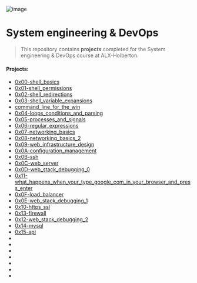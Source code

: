 ![image](https://user-images.githubusercontent.com/95341497/193243049-d33250fb-a9a4-4910-8b18-58fe86483428.png)


# System engineering & DevOps

> This repository contains **projects** completed for the System engineering & DevOps course at ALX-Holberton.

#### Projects:

* [0x00-shell_basics](https://github.com/jonyamagiri/alx-system_engineering-devops/tree/master/0x00-shell_basics)
* [0x01-shell_permissions](https://github.com/jonyamagiri/alx-system_engineering-devops/tree/master/0x01-shell_permissions)
* [0x02-shell_redirections](https://github.com/jonyamagiri/alx-system_engineering-devops/tree/master/0x02-shell_redirections)
* [0x03-shell_variable_expansions](https://github.com/jonyamagiri/alx-system_engineering-devops/tree/master/0x03-shell_variables_expansions)
* [command_line_for_the_win](https://github.com/jonyamagiri/alx-system_engineering-devops/tree/master/command_line_for_the_win)
* [0x04-loops_conditions_and_parsing](https://github.com/jonyamagiri/alx-system_engineering-devops/tree/master/0x04-loops_conditions_and_parsing)
* [0x05-processes_and_signals](https://github.com/jonyamagiri/alx-system_engineering-devops/tree/master/0x05-processes_and_signals)
* [0x06-regular_expressions](https://github.com/jonyamagiri/alx-system_engineering-devops/tree/master/0x06-regular_expressions)
* [0x07-networking_basics](https://github.com/jonyamagiri/alx-system_engineering-devops/tree/master/0x07-networking_basics)
* [0x08-networking_basics_2](https://github.com/jonyamagiri/alx-system_engineering-devops/tree/master/0x08-networking_basics_2)
* [0x09-web_infrastructure_design](https://github.com/jonyamagiri/alx-system_engineering-devops/tree/master/0x09-web_infrastructure_design)
* [0x0A-configuration_management](https://github.com/jonyamagiri/alx-system_engineering-devops/tree/master/0x0A-configuration_management)
* [0x0B-ssh](https://github.com/jonyamagiri/alx-system_engineering-devops/tree/master/0x0B-ssh)
* [0x0C-web_server](https://github.com/jonyamagiri/alx-system_engineering-devops/tree/master/0x0C-web_server)
* [0x0D-web_stack_debugging_0](https://github.com/jonyamagiri/alx-system_engineering-devops/tree/master/0x0D-web_stack_debugging_0)
* [0x11-what_happens_when_your_type_google_com_in_your_browser_and_press_enter](https://github.com/jonyamagiri/alx-system_engineering-devops/tree/master/0x11-what_happens_when_your_type_google_com_in_your_browser_and_press_enter)
* [0x0F-load_balancer](https://github.com/jonyamagiri/alx-system_engineering-devops/tree/master/0x0F-load_balancer)
* [0x0E-web_stack_debugging_1](https://github.com/jonyamagiri/alx-system_engineering-devops/tree/master/0x0E-web_stack_debugging_1)
* [0x10-https_ssl](https://github.com/jonyamagiri/alx-system_engineering-devops/tree/master/0x10-https_ssl)
* [0x13-firewall](https://github.com/jonyamagiri/alx-system_engineering-devops/tree/master/0x13-firewall)
* [0x12-web_stack_debugging_2](https://github.com/jonyamagiri/alx-system_engineering-devops/tree/master/0x12-web_stack_debugging_2)
* [0x14-mysql](https://github.com/jonyamagiri/alx-system_engineering-devops/tree/master/0x14-mysql)
* [0x15-api]()
* []()
* []()
* []()
* []()
* []()
* []()
* []()




